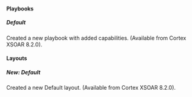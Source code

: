 
#### Playbooks
##### Default
Created a new playbook with added capabilities. (Available from Cortex XSOAR 8.2.0).

#### Layouts
##### New: Default
Created a new Default layout. (Available from Cortex XSOAR 8.2.0).